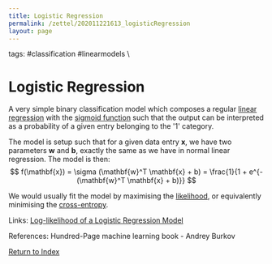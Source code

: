 ```yaml
---
title: Logistic Regression
permalink: /zettel/202011221613_logisticRegression
layout: page
---
```

tags: #classification #linearmodels \

# Logistic Regression

A very simple binary classification model which composes a regular [linear regression](202011221622_linearRegression) with the [sigmoid function](202011221535_sigmoidFunction) 
such that the output can be interpreted as a probability of a given entry belonging to the '1' category.

The model is setup such that for a given data entry $\mathbf{x}$, we have two parameters $\mathbf{w}$ and $\mathbf{b}$, exactly the same as we have in normal linear regression. The model
is then:
$$ f(\mathbf{x}) = \sigma (\mathbf{w}^T \mathbf{x} + b) = \frac{1}{1 + e^{-(\mathbf{w}^T \mathbf{x} + b)}} $$

We would usually fit the model by maximising the [likelihood](202011221644_likelyhoodLogisticRegression), or equivalently minimising the [cross-entropy](202103271307_crossEntropy).

Links: [Log-likelihood of a Logistic Regression Model](202011221644_likelyhoodLogisticRegression)

References: Hundred-Page machine learning book - Andrey Burkov

[Return to Index](index)
